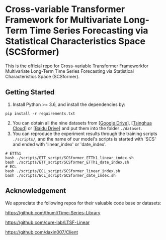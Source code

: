 # Cross-variable Transformer Framework for Multivariate Long-Term Time Series Forecasting via Statistical Characteristics Space (SCSformer)

This is the official repo for Cross-variable Transformer Frameworkfor Multivariate Long-Term Time Series Forecasting via Statistical Characteristics Space (SCSformer).

## Getting Started

1. Install Python >= 3.6, and install the dependencies by:

```
pip install -r requirements.txt
```

2. You can obtain all the nine datasets from [[Google Drive]](https://drive.google.com/drive/folders/13Cg1KYOlzM5C7K8gK8NfC-F3EYxkM3D2?usp=sharing), [[Tsinghua Cloud]](https://cloud.tsinghua.edu.cn/f/84fbc752d0e94980a610/) or [[Baidu Drive]](https://pan.baidu.com/s/1r3KhGd0Q9PJIUZdfEYoymg?pwd=i9iy) and put them into the folder `./dataset`.
3. You can reproduce the experiment results through the training scripts `./scripts/`, and the name of our model's scripts is started with 'SCS' and ended with 'linear_index' or 'date_index'.

```
# ETTh1
bash ./scripts/ETT_script/SCSformer_ETTh1_linear_index.sh
bash ./scripts/ETT_script/SCSformer_ETTh1_date_index.sh
# ECL
bash ./scripts/ECL_script/SCSformer_linear_index.sh
bash ./scripts/ECL_script/SCSformer_date_index.sh
```

## Acknowledgement

We appreciate the following repos for their valuable code base or datasets:

https://github.com/thuml/Time-Series-Library

https://github.com/cure-lab/LTSF-Linear

https://github.com/daxin007/Client
